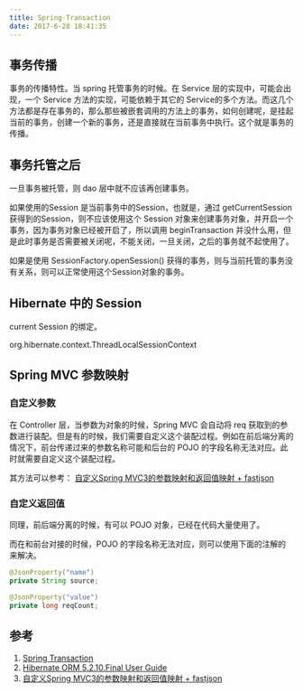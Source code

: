 ```yaml
---
title: Spring-Transaction
date: 2017-6-28 18:41:35
---
```


## 事务传播

事务的传播特性。当 spring 托管事务的时候。在 Service 层的实现中，可能会出现，一个 Service 方法的实现，可能依赖于其它的 Service的多个方法。而这几个方法都是存在事务的，那么那些被嵌套调用的方法上的事务，如何创建呢，是挂起当前的事务，创建一个新的事务，还是直接就在当前事务中执行。这个就是事务的传播。


## 事务托管之后

一旦事务被托管，则 dao 层中就不应该再创建事务。

如果使用的Session 是当前事务中的Session，也就是，通过 getCurrentSession 获得到的Session，则不应该使用这个 Session 对象来创建事务对象，并开启一个事务，因为事务对象已经被开启了，所以调用 beginTransaction 并没什么用，但是此时事务是否需要被关闭呢，不能关闭，一旦关闭，之后的事务就不起使用了。

如果是使用 SessionFactory.openSession() 获得的事务，则与当前托管的事务没有关系，则可以正常使用这个Session对象的事务。

## Hibernate 中的 Session

current Session 的绑定。

org.hibernate.context.ThreadLocalSessionContext

## Spring MVC 参数映射

### 自定义参数

在 Controller 层，当参数为对象的时候，Spring MVC 会自动将 req 获取到的参数进行装配。但是有的时候，我们需要自定义这个装配过程。例如在前后端分离的情况下，前台传递过来的参数名称可能和后台的 POJO 的字段名称无法对应。此时就需要自定义这个装配过程。

其方法可以参考： [自定义Spring MVC3的参数映射和返回值映射 + fastjson](http://www.cnblogs.com/daxin/p/3296493.html)

### 自定义返回值

同理，前后端分离的时候，有可以 POJO 对象，已经在代码大量使用了。

而在和前台对接的时候，POJO 的字段名称无法对应，则可以使用下面的注解的来解决。

``` java
@JsonProperty("name")
private String source;

@JsonProperty("value")
private long reqCount;
```

## 参考
1. [Spring Transaction](https://docs.spring.io/spring/docs/current/spring-framework-reference/html/transaction.html)
2. [Hibernate ORM 5.2.10.Final User Guide](http://docs.jboss.org/hibernate/orm/5.2/userguide/html_single/Hibernate_User_Guide.html)
3. [自定义Spring MVC3的参数映射和返回值映射 + fastjson](http://www.cnblogs.com/daxin/p/3296493.html)